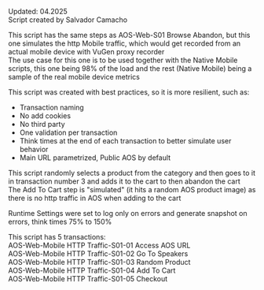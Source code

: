 Updated: 04.2025  
Script created by Salvador Camacho

This script has the same steps as AOS-Web-S01 Browse Abandon, but this one simulates the http Mobile traffic, which would get recorded from an actual mobile device with VuGen proxy recorder  
The use case for this one is to be used together with the Native Mobile scripts, this one being 98% of the load and the rest (Native Mobile) being a sample of the real mobile device metrics

This script was created with best practices, so it is more resilient, such as:
* Transaction naming
* No add cookies
* No third party
* One validation per transaction
* Think times at the end of each transaction to better simulate user behavior
* Main URL parametrized, Public AOS by default

This script randomly selects a product from the category and then goes to it in transaction number 3 and adds it to the cart to then abandon the cart  
The Add To Cart step is "simulated" (it hits a random AOS product image) as there is no http traffic in AOS when adding to the cart

Runtime Settings were set to log only on errors and generate snapshot on errors, think times 75% to 150%

This script has 5 transactions:  
AOS-Web-Mobile HTTP Traffic-S01-01 Access AOS URL  
AOS-Web-Mobile HTTP Traffic-S01-02 Go To Speakers  
AOS-Web-Mobile HTTP Traffic-S01-03 Random Product  
AOS-Web-Mobile HTTP Traffic-S01-04 Add To Cart  
AOS-Web-Mobile HTTP Traffic-S01-05 Checkout